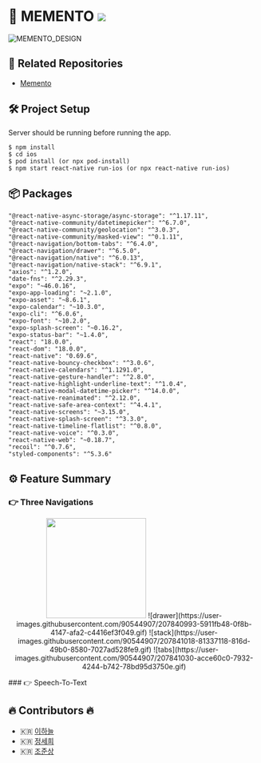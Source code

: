 # 🧠 MEMENTO <img src="https://img.shields.io/badge/React%20Native-0.69.6-blue" />

![MEMENTO_DESIGN](https://user-images.githubusercontent.com/90544907/207660887-19171e0d-c754-4fa0-9e8c-63aa8960cd90.png)

## 🔗 Related Repositories

- [Memento](https://github.com/Memento-men4)


## 🛠 Project Setup

Server should be running before running the app.

```
$ npm install
$ cd ios
$ pod install (or npx pod-install)
$ npm start react-native run-ios (or npx react-native run-ios)
```

## 📦 Packages

    "@react-native-async-storage/async-storage": "^1.17.11",
    "@react-native-community/datetimepicker": "^6.7.0",
    "@react-native-community/geolocation": "^3.0.3",
    "@react-native-community/masked-view": "^0.1.11",
    "@react-navigation/bottom-tabs": "^6.4.0",
    "@react-navigation/drawer": "^6.5.0",
    "@react-navigation/native": "^6.0.13",
    "@react-navigation/native-stack": "^6.9.1",
    "axios": "^1.2.0",
    "date-fns": "^2.29.3",
    "expo": "~46.0.16",
    "expo-app-loading": "~2.1.0",
    "expo-asset": "~8.6.1",
    "expo-calendar": "~10.3.0",
    "expo-cli": "^6.0.6",
    "expo-font": "~10.2.0",
    "expo-splash-screen": "~0.16.2",
    "expo-status-bar": "~1.4.0",
    "react": "18.0.0",
    "react-dom": "18.0.0",
    "react-native": "0.69.6",
    "react-native-bouncy-checkbox": "^3.0.6",
    "react-native-calendars": "^1.1291.0",
    "react-native-gesture-handler": "^2.8.0",
    "react-native-highlight-underline-text": "^1.0.4",
    "react-native-modal-datetime-picker": "^14.0.0",
    "react-native-reanimated": "^2.12.0",
    "react-native-safe-area-context": "^4.4.1",
    "react-native-screens": "~3.15.0",
    "react-native-splash-screen": "^3.3.0",
    "react-native-timeline-flatlist": "^0.8.0",
    "react-native-voice": "^0.3.0",
    "react-native-web": "~0.18.7",
    "recoil": "^0.7.6",
    "styled-components": "^5.3.6"

## ⚙️ Feature Summary

### 👉 Three Navigations
<p align="center">
    <img src="https://user-images.githubusercontent.com/90544907/207840993-5911fb48-0f8b-4147-afa2-c4416ef3f049.gif" width= "200">
    ![drawer](https://user-images.githubusercontent.com/90544907/207840993-5911fb48-0f8b-4147-afa2-c4416ef3f049.gif)
    ![stack](https://user-images.githubusercontent.com/90544907/207841018-81337118-816d-49b0-8580-7027ad528fe9.gif)
    ![tabs](https://user-images.githubusercontent.com/90544907/207841030-acce60c0-7932-4244-b742-78bd95d3750e.gif)
</p>
### 👉 Speech-To-Text


## 🔥 Contributors 🔥

- 🇰🇷 [이하늘](https://github.com/hanueleee)
- 🇰🇷 [정세희](https://github.com/sehee-jeong)
- 🇰🇷 [조준상](https://github.com/wnstkd0622)

